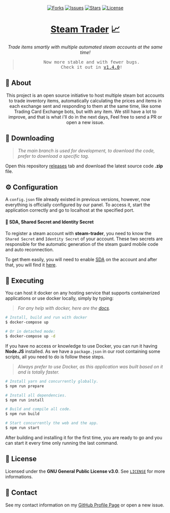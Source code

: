 <p align="center">
  <a href="https://github.com/ArthurFiorette/steam-trader/network/members"><img
      src="https://img.shields.io/github/forks/ArthurFiorette/steam-trader?logo=github&style=flat-square&label=Forks"
      target="_blank"
      alt="Forks" /></a>
  <a href="https://github.com/ArthurFiorette/steam-trader/issues"><img
      src="https://img.shields.io/github/issues/ArthurFiorette/steam-trader?logo=github&style=flat-square&label=Issues"
      target="_blank"
      alt="Issues" /></a>
  <a href="https://github.com/ArthurFiorette/steam-trader/stargazers"><img
      src="https://img.shields.io/github/stars/ArthurFiorette/steam-trader?logo=github&style=flat-square&label=Stars"
      target="_blank"
      alt="Stars" /></a>
  <a href="https://github.com/ArthurFiorette/steam-trader/blob/main/LICENSE"><img
      src="https://img.shields.io/github/license/ArthurFiorette/steam-trader?logo=github&style=flat-square&label=License"
      target="_blank"
      alt="License" /></a>
</p>

<h1 align="center">
  <strong><a href="https://github.com/ArthurFiorette/steam-trader/" target="_blank">Steam Trader</a> 📈</strong>
</h1>
<p align="center">
  <i>Trade items smartly with multiple automated steam accounts at the same time!</i>
</p>

> <pre align="center">
> Now more stable and with fewer bugs.
> Check it out in <a href="https://github.com/ArthurFiorette/steam-trader/releases/tag/v1.4.0" target="_blank">v1.4.0</a>!
> </pre>

## 📖 About

<p align="center">
  This project is an open source initiative to host multiple steam bot accounts to trade inventory items, automatically calculating the prices and items in each exchange sent and responding to them at the same time, like some Trading Card Exchange bots, but with any item. We still have a lot to improve, and that is what i'll do in the next days, Feel free to send a PR or open a new issue.
</p>

## 📁 Downloading

> _The main branch is used for development, to download the code, prefer to download a specific tag._

Open this repository <a href="https://github.com/ArthurFiorette/steam-trader/releases" target="_blank">releases</a> tab and download the latest source code **.zip** file.

## ⚙️ Configuration

A `config.json` file already existed in previous versions, however, now everything is officially configured by our panel. To access it, start the application correctly and go to localhost at the specified port.

#### 🔐 SDA, Shared Secret and Identity Secret

To register a steam account with **steam-trader**, you need to know the `Shared Secret` and `Identity Secret` of your account. These two secrets are responsible for the automatic generation of the steam guard mobile code and auto reconnection.

To get them easily, you will need to enable <a href="https://github.com/Jessecar96/SteamDesktopAuthenticator" target="_blank">SDA</a> on the account and after that, you will find it <a href="https://www.youtube.com/watch?v=JjdOJVSZ9Mo" target="_blank">here</a>.

## 🏃 Executing

You can host it docker on any hosting service that supports containerized applications or use docker locally, simply by typing:

> _For any help with docker, here are the <a href="https://docs.docker.com/compose/" target="_blank">docs</a>._

```sh
# Install, build and run with docker
$ docker-compose up

# Or in detached mode:
$ docker-compose up -d
```

If you have no access or knowledge to use Docker, you can run it having **Node.JS** installed. As we have a `package.json` in our root containing some scripts, all you need to do is follow these steps.

> _Always prefer to use Docker, as this application was built based on it and is totally faster._

```sh
# Install yarn and concurrently globally.
$ npm run prepare

# Install all dependencies.
$ npm run install

# Build and compile all code.
$ npm run build

# Start concurrently the web and the app.
$ npm run start
```

After building and installing it for the first time, you are ready to go and you can start it every time only running the last command.

## 📃 License

Licensed under the **GNU General Public License v3.0**. See <a href="LICENSE.txt" target="_blank">`LICENSE`</a> for more informations.

## 📧 Contact

See my contact information on my <a href="https://github.com/ArthurFiorette" target="_blank">GitHub Profile Page</a> or open a new issue.
